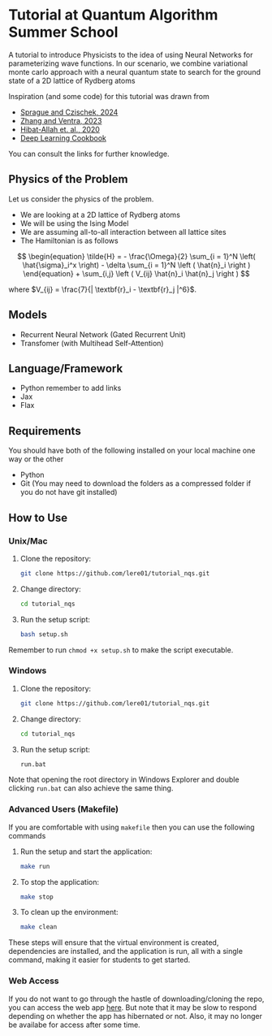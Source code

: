 # Tutorial at Quantum Algorithm Summer School

A tutorial to introduce Physicists to the idea of using Neural Networks for parameterizing wave functions. In our scenario, we combine variational monte carlo approach with a neural quantum state to search for the ground state of a 2D lattice of Rydberg atoms

Inspiration (and some code) for this tutorial was drawn from 

- [Sprague and Czischek, 2024](https://www.nature.com/articles/s42005-024-01584-y)
- [Zhang and Ventra, 2023](https://physics.paperswithcode.com/paper/transformer-quantum-state-a-multi-purpose)
- [Hibat-Allah et. al., 2020](https://journals.aps.org/prresearch/pdf/10.1103/PhysRevResearch.2.023358)
- [Deep Learning Cookbook](https://uvadlc-notebooks.readthedocs.io/en/latest/tutorial_notebooks/JAX/tutorial6/Transformers_and_MHAttention.html)

You can consult the links for further knowledge.


## Physics of the Problem

Let us consider the physics of the problem.

- We are looking at a 2D lattice of Rydberg atoms
- We will be using the Ising Model
- We are assuming all-to-all interaction between all lattice sites
- The Hamiltonian is as follows

$$
\begin{equation}
\tilde{H} = - \frac{\Omega}{2} \sum_{i = 1}^N \left( \hat{\sigma}_i^x \right) - \delta \sum_{i = 1}^N \left ( \hat{n}_i \right )
\end{equation} + \sum_{i,j} \left ( V_{ij} \hat{n}_i \hat{n}_j \right )
$$

where $V_{ij} = \frac{7}{| \textbf{r}_i - \textbf{r}_j |^6}$.

## Models

- Recurrent Neural Network (Gated Recurrent Unit)
- Transfomer (with Multihead Self-Attention)

## Language/Framework

- Python  remember to add links
- Jax
- Flax

## Requirements

You should have both of the following installed on your local machine one way or the other

- Python
- Git (You may need to download the folders as a compressed folder if you do not have git installed)


## How to Use

### Unix/Mac

1. Clone the repository:

    ```bash
    git clone https://github.com/lere01/tutorial_nqs.git
    ```

2. Change directory:

    ```bash
    cd tutorial_nqs
    ```

3. Run the setup script:

    ```bash
    bash setup.sh
    ```

Remember to run `chmod +x setup.sh` to make the script executable.

### Windows

1. Clone the repository:

    ```bash
    git clone https://github.com/lere01/tutorial_nqs.git
    ```

2. Change directory:

    ```bash
    cd tutorial_nqs
    ```

3. Run the setup script:

    ```bat
    run.bat
    ```

Note that opening the root directory in Windows Explorer and double clicking `run.bat` can also achieve the same thing.

### Advanced Users (Makefile)

If you are comfortable with using `makefile` then you can use the following commands

1. Run the setup and start the application:

    ```bash
    make run
    ```

2. To stop the application:

    ```bash
    make stop
    ```

3. To clean up the environment:

    ```bash
    make clean
    ```


These steps will ensure that the virtual environment is created, dependencies are installed, and the application is run, all with a single command, making it easier for students to get started.

### Web Access

If you do not want to go through the hastle of downloading/cloning the repo, you can access the web app [here](https://streamlit.io). But note that it may be slow to respond depending on whether the app has hibernated or not. Also, it may no longer be availabe for access after some time.